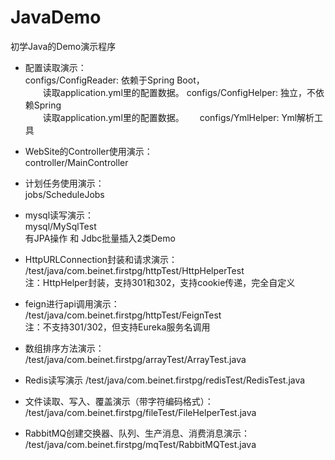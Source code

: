 # JavaDemo
初学Java的Demo演示程序

- 配置读取演示：  
configs/ConfigReader: 依赖于Spring Boot，  
　　读取application.yml里的配置数据。
configs/ConfigHelper: 独立，不依赖Spring  
　　读取application.yml里的配置数据。　　
configs/YmlHelper: Yml解析工具    

- WebSite的Controller使用演示：  
controller/MainController

- 计划任务使用演示：  
jobs/ScheduleJobs

- mysql读写演示：  
mysql/MySqlTest  
有JPA操作 和 Jdbc批量插入2类Demo

- HttpURLConnection封装和请求演示：  
/test/java/com.beinet.firstpg/httpTest/HttpHelperTest  
注：HttpHelper封装，支持301和302，支持cookie传递，完全自定义  

- feign进行api调用演示：  
/test/java/com.beinet.firstpg/httpTest/FeignTest  
注：不支持301/302，但支持Eureka服务名调用

- 数组排序方法演示：  
/test/java/com.beinet.firstpg/arrayTest/ArrayTest.java

- Redis读写演示
/test/java/com.beinet.firstpg/redisTest/RedisTest.java

- 文件读取、写入、覆盖演示（带字符编码格式）：
/test/java/com.beinet.firstpg/fileTest/FileHelperTest.java  

- RabbitMQ创建交换器、队列、生产消息、消费消息演示：
/test/java/com.beinet.firstpg/mqTest/RabbitMQTest.java